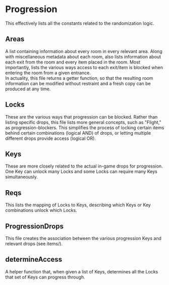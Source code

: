 # Progression
This effectively lists all the constants related to the randomization logic.

## Areas
A list containing information about every room in every relevant area. Along with miscellaneous metadata about each room, also lists information about each exit from the room and every item placed in the room. Most importantly, lists the various ways access to each exit/item is blocked when entering the room from a given entrance.  
In actuality, this file returns a getter function, so that the resulting room information can be modified without restraint and a fresh copy can be produced at any time.

## Locks
These are the various ways that progression can be blocked. Rather than listing specific drops, this file lists more general concepts, such as "Flight," as progression-blockers. This simplifies the process of locking certain items behind certain combinations (logical AND) of drops, or letting multiple different drops provide access (logical OR).

## Keys
These are more closely related to the actual in-game drops for progression. One Key can unlock many Locks and some Locks can require many Keys simultaneously.

## Reqs
This lists the mapping of Locks to Keys, describing which Keys or Key combinations unlock which Locks.

## ProgressionDrops
This file creates the association between the various progression Keys and relevant drops (see items/).

## determineAccess
A helper function that, when given a list of Keys, determines all the Locks that set of Keys can progress through.
